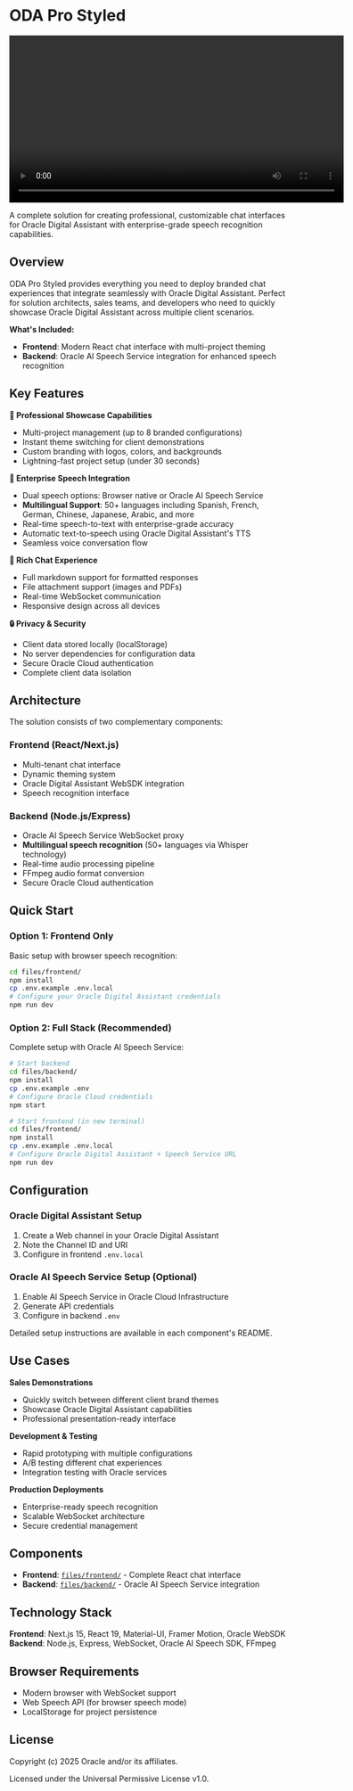 # ODA Pro Styled

<video width="600" controls>
  <source src="files/oda-pro-styled-demo.mp4" type="video/mp4">
</video>

A complete solution for creating professional, customizable chat interfaces for Oracle Digital Assistant with enterprise-grade speech recognition capabilities.

## Overview

ODA Pro Styled provides everything you need to deploy branded chat experiences that integrate seamlessly with Oracle Digital Assistant. Perfect for solution architects, sales teams, and developers who need to quickly showcase Oracle Digital Assistant across multiple client scenarios.

**What's Included:**

- **Frontend**: Modern React chat interface with multi-project theming
- **Backend**: Oracle AI Speech Service integration for enhanced speech recognition

## Key Features

**🎨 Professional Showcase Capabilities**

- Multi-project management (up to 8 branded configurations)
- Instant theme switching for client demonstrations
- Custom branding with logos, colors, and backgrounds
- Lightning-fast project setup (under 30 seconds)

**🎤 Enterprise Speech Integration**

- Dual speech options: Browser native or Oracle AI Speech Service
- **Multilingual Support**: 50+ languages including Spanish, French, German, Chinese, Japanese, Arabic, and more
- Real-time speech-to-text with enterprise-grade accuracy
- Automatic text-to-speech using Oracle Digital Assistant's TTS
- Seamless voice conversation flow

**💬 Rich Chat Experience**

- Full markdown support for formatted responses
- File attachment support (images and PDFs)
- Real-time WebSocket communication
- Responsive design across all devices

**🔒 Privacy & Security**

- Client data stored locally (localStorage)
- No server dependencies for configuration data
- Secure Oracle Cloud authentication
- Complete client data isolation

## Architecture

The solution consists of two complementary components:

### Frontend (React/Next.js)

- Multi-tenant chat interface
- Dynamic theming system
- Oracle Digital Assistant WebSDK integration
- Speech recognition interface

### Backend (Node.js/Express)

- Oracle AI Speech Service WebSocket proxy
- **Multilingual speech recognition** (50+ languages via Whisper technology)
- Real-time audio processing pipeline
- FFmpeg audio format conversion
- Secure Oracle Cloud authentication

## Quick Start

### Option 1: Frontend Only

Basic setup with browser speech recognition:

```bash
cd files/frontend/
npm install
cp .env.example .env.local
# Configure your Oracle Digital Assistant credentials
npm run dev
```

### Option 2: Full Stack (Recommended)

Complete setup with Oracle AI Speech Service:

```bash
# Start backend
cd files/backend/
npm install
cp .env.example .env
# Configure Oracle Cloud credentials
npm start

# Start frontend (in new terminal)
cd files/frontend/
npm install
cp .env.example .env.local
# Configure Oracle Digital Assistant + Speech Service URL
npm run dev
```

## Configuration

### Oracle Digital Assistant Setup

1. Create a Web channel in your Oracle Digital Assistant
2. Note the Channel ID and URI
3. Configure in frontend `.env.local`

### Oracle AI Speech Service Setup (Optional)

1. Enable AI Speech Service in Oracle Cloud Infrastructure
2. Generate API credentials
3. Configure in backend `.env`

Detailed setup instructions are available in each component's README.

## Use Cases

**Sales Demonstrations**

- Quickly switch between different client brand themes
- Showcase Oracle Digital Assistant capabilities
- Professional presentation-ready interface

**Development & Testing**

- Rapid prototyping with multiple configurations
- A/B testing different chat experiences
- Integration testing with Oracle services

**Production Deployments**

- Enterprise-ready speech recognition
- Scalable WebSocket architecture
- Secure credential management

## Components

- **Frontend**: [`files/frontend/`](files/frontend/) - Complete React chat interface
- **Backend**: [`files/backend/`](files/backend/) - Oracle AI Speech Service integration

## Technology Stack

**Frontend**: Next.js 15, React 19, Material-UI, Framer Motion, Oracle WebSDK  
**Backend**: Node.js, Express, WebSocket, Oracle AI Speech SDK, FFmpeg

## Browser Requirements

- Modern browser with WebSocket support
- Web Speech API (for browser speech mode)
- LocalStorage for project persistence

## License

Copyright (c) 2025 Oracle and/or its affiliates.

Licensed under the Universal Permissive License v1.0.
